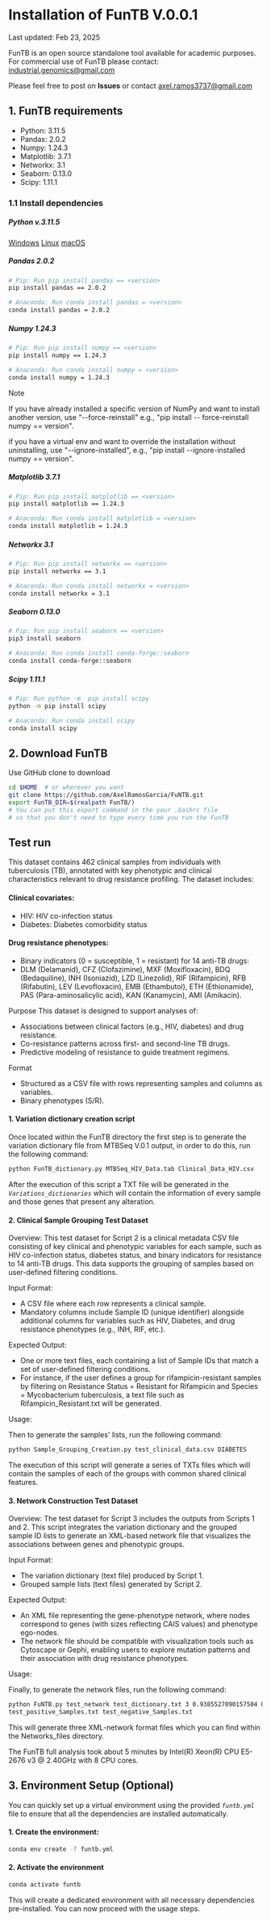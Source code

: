 # Installation of FunTB V.0.0.1

Last updated: Feb 23, 2025

FunTB is an open source standalone tool available for academic purposes. For commercial use of FunTB please contact: industrial.genomics@gmail.com

Please feel free to post on **Issues** or contact axel.ramos3737@gmail.com

## 1. FunTB requirements

 * Python: 3.11.5
 * Pandas: 2.0.2
 * Numpy: 1.24.3
 * Matplotlib: 3.7.1
 * Networkx: 3.1
 * Seaborn: 0.13.0
 * Scipy: 1.11.1

### 1.1 Install dependencies

##### Python v.3.11.5

[Windows](https://www.python.org/ftp/python/3.11.5/python-3.11.5-amd64.exe)
[Linux](https://www.python.org/ftp/python/3.11.5/Python-3.11.5.tgz)
[macOS](https://www.python.org/ftp/python/3.11.5/python-3.11.5-macos11.pkg)

##### Pandas 2.0.2
```bash
# Pip: Run pip install pandas == <version>
pip install pandas == 2.0.2
```
```bash
# Anaconda: Run conda install pandas = <version>
conda install pandas = 2.0.2
```
##### Numpy 1.24.3
```bash 
# Pip: Run pip install numpy == <version>
pip install numpy == 1.24.3
```
```bash
# Anaconda: Run conda install numpy = <version>
conda install numpy = 1.24.3
```

> [!Note]
> If you have already installed a specific version of NumPy and want to install another version, use "--force-reinstall" e.g., "pip install -- force-reinstall numpy == version".
> 
> if you have a virtual env and want to override the installation without uninstalling, use "--ignore-installed", e.g., "pip install --ignore-installed numpy == version".

##### Matplotlib 3.7.1
```bash 
# Pip: Run pip install matplotlib == <version>
pip install matplotlib == 1.24.3
```
```bash
# Anaconda: Run conda install matplotlib = <version>
conda install matplotlib = 1.24.3
```
##### Networkx 3.1
```bash 
# Pip: Run pip install networkx == <version>
pip install networkx == 3.1
```
```bash
# Anaconda: Run conda install networkx = <version>
conda install networkx = 3.1
```
##### Seaborn 0.13.0
```bash 
# Pip: Run pip install seaborn == <version>
pip3 install seaborn
```
```bash
# Anaconda: Run conda install conda-forge::seaborn
conda install conda-forge::seaborn
```
##### Scipy 1.11.1
```bash 
# Pip: Run python -m  pip install scipy
python -m pip install scipy
```
```bash
# Anaconda: Run conda install scipy
conda install scipy
```
## 2. Download FunTB

Use GitHub clone to download

```bash
cd $HOME  # or wherever you want
git clone https://github.com/AxelRamosGarcia/FuNTB.git
export FunTB_DIR=$(realpath FunTB/)
# You can put this export command in the your .bashrc file
# so that you don't need to type every time you run the FunTB
```

## Test run

This dataset contains 462 clinical samples from individuals with tuberculosis (TB), annotated with key phenotypic and clinical characteristics relevant to drug resistance profiling. The dataset includes:

#### Clinical covariates:

- HIV: HIV co-infection status
- Diabetes: Diabetes comorbidity status

#### Drug resistance phenotypes:
- Binary indicators (0 = susceptible, 1 = resistant) for 14 anti-TB drugs:
- DLM (Delamanid), CFZ (Clofazimine), MXF (Moxifloxacin), BDQ (Bedaquiline), INH (Isoniazid), LZD (Linezolid), RIF (Rifampicin), RFB (Rifabutin), LEV (Levofloxacin), EMB (Ethambutol), ETH (Ethionamide), PAS (Para-aminosalicylic acid), KAN (Kanamycin), AMI (Amikacin).

Purpose
This dataset is designed to support analyses of:

- Associations between clinical factors (e.g., HIV, diabetes) and drug resistance.
- Co-resistance patterns across first- and second-line TB drugs.
- Predictive modeling of resistance to guide treatment regimens.

Format
- Structured as a CSV file with rows representing samples and columns as variables.
- Binary phenotypes (S/R).

#### 1. Variation dictionary creation script

Once located within the FunTB directory the first step is to generate the variation dictionary file from MTBSeq V.0.1 output, in order to do this, run the following command:
```bash
python FunTB_dictionary.py MTBSeq_HIV_Data.tab Clinical_Data_HIV.csv
```
After the execution of this script a TXT file will be generated in the *`Variations_dictionaries`* which will contain the information of every sample and those genes that present any alteration.

#### 2. Clinical Sample Grouping Test Dataset

Overview:
This test dataset for Script 2 is a clinical metadata CSV file consisting of key clinical and phenotypic variables for each sample, such as HIV co-infection status, diabetes status, and binary indicators for resistance to 14 anti-TB drugs. This data supports the grouping of samples based on user-defined filtering conditions.

Input Format:

- A CSV file where each row represents a clinical sample.
- Mandatory columns include Sample ID (unique identifier) alongside additional columns for variables such as HIV, Diabetes, and drug resistance phenotypes (e.g., INH, RIF, etc.).

Expected Output:

- One or more text files, each containing a list of Sample IDs that match a set of user-defined filtering conditions.
- For instance, if the user defines a group for rifampicin-resistant samples by filtering on Resistance Status = Resistant for Rifampicin and Species = Mycobacterium tuberculosis, a text file such as Rifampicin_Resistant.txt will be generated.

Usage:

Then to generate the samples' lists, run the following command:
```bash
python Sample_Grouping_Creation.py test_clinical_data.csv DIABETES
```
The execution of this script will generate a series of TXTs files which will contain the samples of each of the groups with common shared clinical features.

#### 3. Network Construction Test Dataset

Overview:
The test dataset for Script 3 includes the outputs from Scripts 1 and 2. This script integrates the variation dictionary and the grouped sample ID lists to generate an XML-based network file that visualizes the associations between genes and phenotypic groups.

Input Format:

- The variation dictionary (text file) produced by Script 1.
- Grouped sample lists (text files) generated by Script 2.

Expected Output:

- An XML file representing the gene-phenotype network, where nodes correspond to genes (with sizes reflecting CAIS values) and phenotype ego-nodes.
- The network file should be compatible with visualization tools such as Cytoscape or Gephi, enabling users to explore mutation patterns and their association with drug resistance phenotypes.

Usage:

Finally, to generate the network files, run the following command:
```bash
python FuNTB.py test_network test_dictionary.txt 3 0.9385527090157504 0.0007787658410143285 0.060668525143235286 
test_positive_Samples.txt test_negative_Samples.txt
```
This will generate three XML-network format files which you can find within the Networks_files directory.

The FunTB full analysis took about 5 minutes by Intel(R) Xeon(R) CPU E5-2676 v3 @ 2.40GHz with 8 CPU cores.

## 3. Environment Setup (Optional)

You can quickly set up a virtual environment using the provided *`funtb.yml`* file to ensure that all the dependencies are installed automatically.


#### 1. Create the environment:
```bash
conda env create -f funtb.yml
```

#### 2. Activate the environment
```bash
conda activate funtb
```

This will create a dedicated environment with all necessary dependencies pre-installed. You can now proceed with the usage steps.
